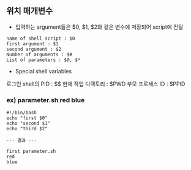 ## 위치 매개변수

- 입력하는 argument들은 $0, $1, $2와 같은 변수에 저장되어 script에 전달

```
name of shell script : $0
first argument : $1
second argument : $2
Number of arguments : $#
List of parameters : $@, $*
```

- Special shell variables

로그인 shell의 PID : $$
현재 작업 디렉토리 : $PWD
부모 프로세스 ID : $PPID


### ex) parameter.sh red blue

```
#!/bin/bash
echo "first $0"
echo "second $1"
echo "third $2"

--- 결과 ---

first parameter.sh
red
blue
```

